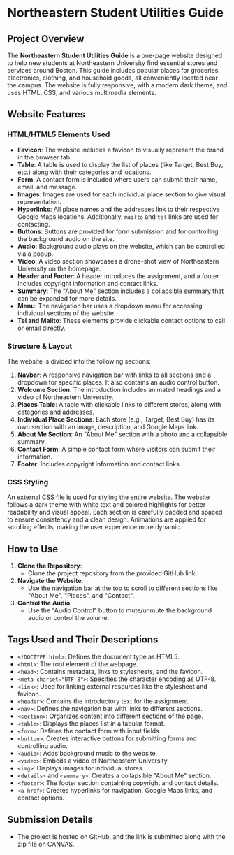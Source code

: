 # Northeastern Student Utilities Guide

## Project Overview

The **Northeastern Student Utilities Guide** is a one-page website designed to help new students at Northeastern University find essential stores and services around Boston. This guide includes popular places for groceries, electronics, clothing, and household goods, all conveniently located near the campus. The website is fully responsive, with a modern dark theme, and uses HTML, CSS, and various multimedia elements.

## Website Features

### HTML/HTML5 Elements Used
- **Favicon**: The website includes a favicon to visually represent the brand in the browser tab.
- **Table**: A table is used to display the list of places (like Target, Best Buy, etc.) along with their categories and locations.
- **Form**: A contact form is included where users can submit their name, email, and message.
- **Images**: Images are used for each individual place section to give visual representation.
- **Hyperlinks**: All place names and the addresses link to their respective Google Maps locations. Additionally, `mailto` and `tel` links are used for contacting.
- **Buttons**: Buttons are provided for form submission and for controlling the background audio on the site.
- **Audio**: Background audio plays on the website, which can be controlled via a popup.
- **Video**: A video section showcases a drone-shot view of Northeastern University on the homepage.
- **Header and Footer**: A header introduces the assignment, and a footer includes copyright information and contact links.
- **Summary**: The "About Me" section includes a collapsible summary that can be expanded for more details.
- **Menu**: The navigation bar uses a dropdown menu for accessing individual sections of the website.
- **Tel and Mailto**: These elements provide clickable contact options to call or email directly.

### Structure & Layout
The website is divided into the following sections:
1. **Navbar**: A responsive navigation bar with links to all sections and a dropdown for specific places. It also contains an audio control button.
2. **Welcome Section**: The introduction includes animated headings and a video of Northeastern University.
3. **Places Table**: A table with clickable links to different stores, along with categories and addresses.
4. **Individual Place Sections**: Each store (e.g., Target, Best Buy) has its own section with an image, description, and Google Maps link.
5. **About Me Section**: An "About Me" section with a photo and a collapsible summary.
6. **Contact Form**: A simple contact form where visitors can submit their information.
7. **Footer**: Includes copyright information and contact links.

### CSS Styling
An external CSS file is used for styling the entire website. The website follows a dark theme with white text and colored highlights for better readability and visual appeal. Each section is carefully padded and spaced to ensure consistency and a clean design. Animations are applied for scrolling effects, making the user experience more dynamic.

## How to Use
1. **Clone the Repository**: 
   - Clone the project repository from the provided GitHub link.
2. **Navigate the Website**:
   - Use the navigation bar at the top to scroll to different sections like "About Me", "Places", and "Contact".
3. **Control the Audio**:
   - Use the "Audio Control" button to mute/unmute the background audio or control the volume.

## Tags Used and Their Descriptions
- `<!DOCTYPE html>`: Defines the document type as HTML5.
- `<html>`: The root element of the webpage.
- `<head>`: Contains metadata, links to stylesheets, and the favicon.
- `<meta charset="UTF-8">`: Specifies the character encoding as UTF-8.
- `<link>`: Used for linking external resources like the stylesheet and favicon.
- `<header>`: Contains the introductory text for the assignment.
- `<nav>`: Defines the navigation bar with links to different sections.
- `<section>`: Organizes content into different sections of the page.
- `<table>`: Displays the places list in a tabular format.
- `<form>`: Defines the contact form with input fields.
- `<button>`: Creates interactive buttons for submitting forms and controlling audio.
- `<audio>`: Adds background music to the website.
- `<video>`: Embeds a video of Northeastern University.
- `<img>`: Displays images for individual stores.
- `<details>` and `<summary>`: Creates a collapsible "About Me" section.
- `<footer>`: The footer section containing copyright and contact details.
- `<a href>`: Creates hyperlinks for navigation, Google Maps links, and contact options.

## Submission Details
- The project is hosted on GitHub, and the link is submitted along with the zip file on CANVAS.

